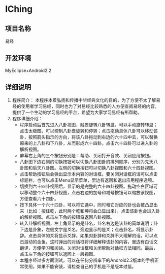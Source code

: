 IChing
==========

项目名称
-----------

易经

开发环境
-----------

MyEclipse+Android2.2

详细说明
-----------

1. 程序简介：
	本程序本着弘扬和传播中华经典文化的目的，为了方便不太了解易经的使用者学习易经，同时也为了对易经比较熟悉的人方便查阅易经的内容，提供了一个生动的学习易经的平台，希望为大家学习易经有所帮助。
2. 程序详细介绍：
	 * 程序启动后首先进入八卦视图，触摸旋转八卦转盘，可以手动旋转转盘；点击太极图，可以控制八卦盘旋转和停转；点击拖动具体八卦可以移动该卦，按照箭头指示的方向，将该八卦拖动到右边的六十四中去，可以替换原来的上八卦和下八卦，从而形成六十四卦。点击六十四卦可以进入卦的解析视图。
	 * 屏幕右上角的三个按钮分别是：帮助、关闭打开音效、关闭应用按钮。
	 * 八卦图下边右侧的切换按钮可以切换八卦图卦的排列顺序，分别为先天八卦图和后天八卦图。左侧的切换按钮可以切换八卦视图和六十四卦视图。
	 * 点击帮助按钮后会弹出显示本内容的对话框，要关闭对话框的话可以点击标题栏，也可以点击Menu显示菜单，里边有返回和退出应用程序选项。
	 * 切换到六十四卦视图后，显示的是完整的六十四卦视图。拖动空白区域可以移动整个六十四卦视图，点击右边的加号和减号按钮可以缩放该视图，方便查看六十四卦。
	 * 按下具体一个六十四卦，可以将它选中，同时和它对应的卦也会被凸显出来（比如：按住乾，此时两个乾和坤将会凸显出来），点击该卦也会进入卦的解析视图。点击左下角的按钮将返回八卦视图。
	 * 转入卦解析视图，左上角显示的是卦名，卦名右边是该卦的简单说明；卦下边是卦象，左侧文字是爻名，旁边显示的是爻；点击卦名，将显示卦辞。点击具体的爻将显示爻辞。如果对卦辞和爻辞不大理解的话，可以点击游动的金鱼，这时弹出的对话框将详细解释该卦的内容，里边有白话文翻译，方便学习和阅读。关闭对话框和关闭帮助对话框方法相同。最后，点击左下角的按钮可以返回上一层视图。
	 * 本程序经过多方面测试，可以在任何分辨率下的Android2.2版本的手机正常使用，如果不能安装，请检查自己的手机是不是版本过低。

